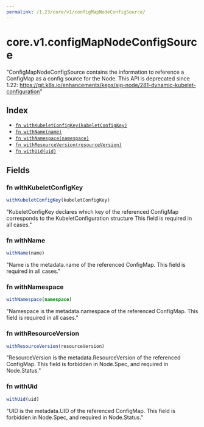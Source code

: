 ```yaml
---
permalink: /1.23/core/v1/configMapNodeConfigSource/
---
```


# core.v1.configMapNodeConfigSource

"ConfigMapNodeConfigSource contains the information to reference a ConfigMap as a config source for the Node. This API is deprecated since 1.22: https://git.k8s.io/enhancements/keps/sig-node/281-dynamic-kubelet-configuration"

## Index

* [`fn withKubeletConfigKey(kubeletConfigKey)`](#fn-withkubeletconfigkey)
* [`fn withName(name)`](#fn-withname)
* [`fn withNamespace(namespace)`](#fn-withnamespace)
* [`fn withResourceVersion(resourceVersion)`](#fn-withresourceversion)
* [`fn withUid(uid)`](#fn-withuid)

## Fields

### fn withKubeletConfigKey

```ts
withKubeletConfigKey(kubeletConfigKey)
```

"KubeletConfigKey declares which key of the referenced ConfigMap corresponds to the KubeletConfiguration structure This field is required in all cases."

### fn withName

```ts
withName(name)
```

"Name is the metadata.name of the referenced ConfigMap. This field is required in all cases."

### fn withNamespace

```ts
withNamespace(namespace)
```

"Namespace is the metadata.namespace of the referenced ConfigMap. This field is required in all cases."

### fn withResourceVersion

```ts
withResourceVersion(resourceVersion)
```

"ResourceVersion is the metadata.ResourceVersion of the referenced ConfigMap. This field is forbidden in Node.Spec, and required in Node.Status."

### fn withUid

```ts
withUid(uid)
```

"UID is the metadata.UID of the referenced ConfigMap. This field is forbidden in Node.Spec, and required in Node.Status."